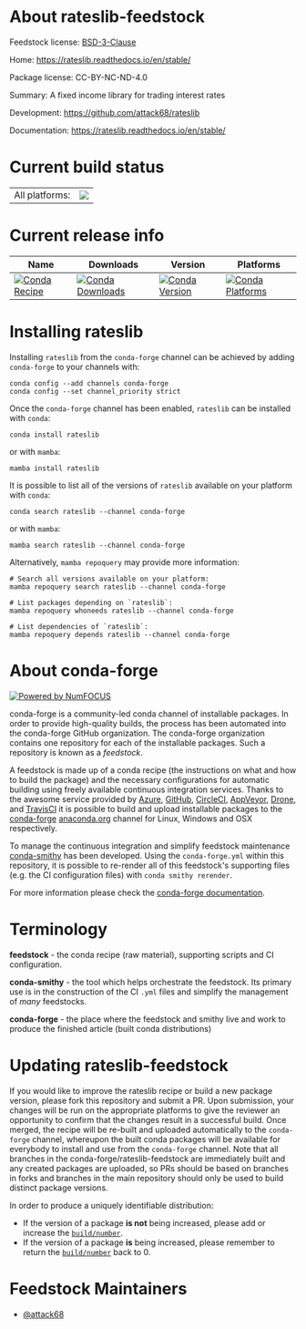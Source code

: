 About rateslib-feedstock
========================

Feedstock license: [BSD-3-Clause](https://github.com/conda-forge/rateslib-feedstock/blob/main/LICENSE.txt)

Home: https://rateslib.readthedocs.io/en/stable/

Package license: CC-BY-NC-ND-4.0

Summary: A fixed income library for trading interest rates

Development: https://github.com/attack68/rateslib

Documentation: https://rateslib.readthedocs.io/en/stable/

Current build status
====================


<table><tr><td>All platforms:</td>
    <td>
      <a href="https://dev.azure.com/conda-forge/feedstock-builds/_build/latest?definitionId=20121&branchName=main">
        <img src="https://dev.azure.com/conda-forge/feedstock-builds/_apis/build/status/rateslib-feedstock?branchName=main">
      </a>
    </td>
  </tr>
</table>

Current release info
====================

| Name | Downloads | Version | Platforms |
| --- | --- | --- | --- |
| [![Conda Recipe](https://img.shields.io/badge/recipe-rateslib-green.svg)](https://anaconda.org/conda-forge/rateslib) | [![Conda Downloads](https://img.shields.io/conda/dn/conda-forge/rateslib.svg)](https://anaconda.org/conda-forge/rateslib) | [![Conda Version](https://img.shields.io/conda/vn/conda-forge/rateslib.svg)](https://anaconda.org/conda-forge/rateslib) | [![Conda Platforms](https://img.shields.io/conda/pn/conda-forge/rateslib.svg)](https://anaconda.org/conda-forge/rateslib) |

Installing rateslib
===================

Installing `rateslib` from the `conda-forge` channel can be achieved by adding `conda-forge` to your channels with:

```
conda config --add channels conda-forge
conda config --set channel_priority strict
```

Once the `conda-forge` channel has been enabled, `rateslib` can be installed with `conda`:

```
conda install rateslib
```

or with `mamba`:

```
mamba install rateslib
```

It is possible to list all of the versions of `rateslib` available on your platform with `conda`:

```
conda search rateslib --channel conda-forge
```

or with `mamba`:

```
mamba search rateslib --channel conda-forge
```

Alternatively, `mamba repoquery` may provide more information:

```
# Search all versions available on your platform:
mamba repoquery search rateslib --channel conda-forge

# List packages depending on `rateslib`:
mamba repoquery whoneeds rateslib --channel conda-forge

# List dependencies of `rateslib`:
mamba repoquery depends rateslib --channel conda-forge
```


About conda-forge
=================

[![Powered by
NumFOCUS](https://img.shields.io/badge/powered%20by-NumFOCUS-orange.svg?style=flat&colorA=E1523D&colorB=007D8A)](https://numfocus.org)

conda-forge is a community-led conda channel of installable packages.
In order to provide high-quality builds, the process has been automated into the
conda-forge GitHub organization. The conda-forge organization contains one repository
for each of the installable packages. Such a repository is known as a *feedstock*.

A feedstock is made up of a conda recipe (the instructions on what and how to build
the package) and the necessary configurations for automatic building using freely
available continuous integration services. Thanks to the awesome service provided by
[Azure](https://azure.microsoft.com/en-us/services/devops/), [GitHub](https://github.com/),
[CircleCI](https://circleci.com/), [AppVeyor](https://www.appveyor.com/),
[Drone](https://cloud.drone.io/welcome), and [TravisCI](https://travis-ci.com/)
it is possible to build and upload installable packages to the
[conda-forge](https://anaconda.org/conda-forge) [anaconda.org](https://anaconda.org/)
channel for Linux, Windows and OSX respectively.

To manage the continuous integration and simplify feedstock maintenance
[conda-smithy](https://github.com/conda-forge/conda-smithy) has been developed.
Using the ``conda-forge.yml`` within this repository, it is possible to re-render all of
this feedstock's supporting files (e.g. the CI configuration files) with ``conda smithy rerender``.

For more information please check the [conda-forge documentation](https://conda-forge.org/docs/).

Terminology
===========

**feedstock** - the conda recipe (raw material), supporting scripts and CI configuration.

**conda-smithy** - the tool which helps orchestrate the feedstock.
                   Its primary use is in the construction of the CI ``.yml`` files
                   and simplify the management of *many* feedstocks.

**conda-forge** - the place where the feedstock and smithy live and work to
                  produce the finished article (built conda distributions)


Updating rateslib-feedstock
===========================

If you would like to improve the rateslib recipe or build a new
package version, please fork this repository and submit a PR. Upon submission,
your changes will be run on the appropriate platforms to give the reviewer an
opportunity to confirm that the changes result in a successful build. Once
merged, the recipe will be re-built and uploaded automatically to the
`conda-forge` channel, whereupon the built conda packages will be available for
everybody to install and use from the `conda-forge` channel.
Note that all branches in the conda-forge/rateslib-feedstock are
immediately built and any created packages are uploaded, so PRs should be based
on branches in forks and branches in the main repository should only be used to
build distinct package versions.

In order to produce a uniquely identifiable distribution:
 * If the version of a package **is not** being increased, please add or increase
   the [``build/number``](https://docs.conda.io/projects/conda-build/en/latest/resources/define-metadata.html#build-number-and-string).
 * If the version of a package **is** being increased, please remember to return
   the [``build/number``](https://docs.conda.io/projects/conda-build/en/latest/resources/define-metadata.html#build-number-and-string)
   back to 0.

Feedstock Maintainers
=====================

* [@attack68](https://github.com/attack68/)

